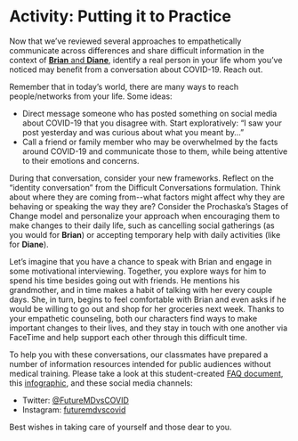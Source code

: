 # Activity: Putting it to Practice

Now that we’ve reviewed several approaches to empathetically communicate across differences and share difficult information in the context of [**Brian** and **Diane**](https://curriculum.covidstudentresponse.org/curriculum-overview/cases), identify a real person in your life whom you’ve noticed may benefit from a conversation about COVID-19. Reach out.

Remember that in today’s world, there are many ways to reach people/networks from your life. Some ideas:

* Direct message someone who has posted something on social media about COVID-19 that you disagree with. Start exploratively: “I saw your post yesterday and was curious about what you meant by…” 
* Call a friend or family member who may be overwhelmed by the facts around COVID-19 and communicate those to them, while being attentive to their emotions and concerns. 

During that conversation, consider your new frameworks. Reflect on the “identity conversation” from the Difficult Conversations formulation. Think about where they are coming from--what factors might affect why they are behaving or speaking the way they are? Consider the Prochaska’s Stages of Change model and personalize your approach when encouraging them to make changes to their daily life, such as cancelling social gatherings \(as you would for **Brian**\) or accepting temporary help with daily activities \(like for **Diane**\).

Let’s imagine that you have a chance to speak with Brian and engage in some motivational interviewing. Together, you explore ways for him to spend his time besides going out with friends. He mentions his grandmother, and in time makes a habit of talking with her every couple days. She, in turn, begins to feel comfortable with Brian and even asks if he would be willing to go out and shop for her groceries next week. Thanks to your empathetic counseling, both our characters find ways to make important changes to their lives, and they stay in touch with one another via FaceTime and help support each other through this difficult time.

To help you with these conversations, our classmates have prepared a number of information resources intended for public audiences without medical training. Please take a look at this student-created [FAQ document](https://docs.google.com/document/d/1bvuRWyJJzcQN0zO8H--UYo1YE17GSdweYBVW6cDQ2RE/edit), this [infographic](https://drive.google.com/drive/folders/1DDCQ8TyzXX_UDtRJ9Rq8Ysreu6GEEJ2G), and these social media channels:

* Twitter: [@FutureMDvsCOVID](https://twitter.com/FutureMDvsCOVID)
* Instagram: [futuremdvscovid](https://www.instagram.com/futuremdvscovid/)

Best wishes in taking care of yourself and those dear to you.

